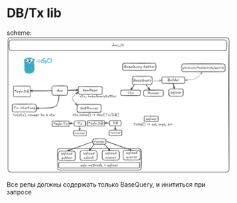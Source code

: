 # DB/Tx lib

scheme:
![scheme](../../docs/assets/daolib.png)

Все репы должны содержать только BaseQuery, и инититься при запросе